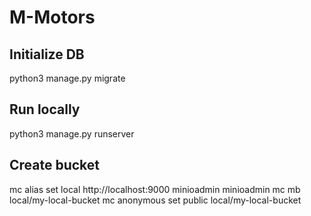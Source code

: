 # M-Motors

## Initialize DB

python3 manage.py migrate

## Run locally

python3 manage.py runserver


## Create bucket

mc alias set local http://localhost:9000 minioadmin minioadmin
mc mb local/my-local-bucket
mc anonymous set public local/my-local-bucket